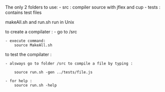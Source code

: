 The only 2 folders to use:
    - src : compiler source with jflex and cup
    - tests : contains test files

makeAll.sh and run.sh run in Unix

to create a compilater :
    - go to /src
    
    - execute command: 
        source MakeAll.sh

to test the compilater :

    - alsways go to folder /src to compile a file by typing :
    
        source run.sh -gen ../tests/file.js
        
    - for help :
        source run.sh -help

